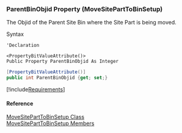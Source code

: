 ### ParentBinObjid Property (MoveSitePartToBinSetup)

The Objid of the Parent Site Bin where the Site Part is being moved.

Syntax

```vbnet
'Declaration

<PropertyBitValueAttribute()>
Public Property ParentBinObjid As Integer
```

```csharp
[PropertyBitValueAttribute()]
public int ParentBinObjid {get; set;}
```

[!include[Requirements](../partials/requirements.md)]

#### Reference

[MoveSitePartToBinSetup Class](FChoice.Toolkits.Clarify~FChoice.Toolkits.Clarify.FieldOps.MoveSitePartToBinSetup.md)  
[MoveSitePartToBinSetup Members](FChoice.Toolkits.Clarify~FChoice.Toolkits.Clarify.FieldOps.MoveSitePartToBinSetup_members.md)